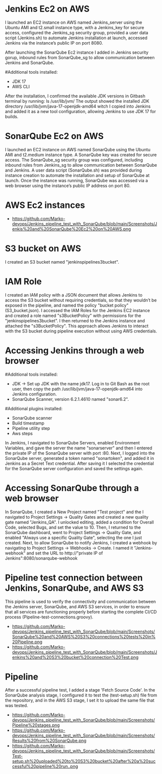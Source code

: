 # Jenkins Ec2 on AWS

I launched an EC2 instance on AWS named Jenkins_server using the Ubuntu AMI and t2.small instance type, with a Jenkins_key for secure access, configured the Jenkins_sg security group, provided a user data script (Jenkins.sh) to automate Jenkins installation at launch, accessed Jenkins via the instance’s public IP on port 8080. 

After launching the SonarQube Ec2 instance I added in Jenkins security gorup, inbound rules from SonarQube_sg to allow communication between Jenkins and SonarQube. 

#Additional tools installed:
- JDK 17
- AWS CLI

After the installation, I confirmed the available JDK versions in Gitbash terminal by running: ls /usr/lib/jvm/
The output showed the installed JDK directory /usr/lib/jvm/java-17-openjdk-amd64 witch I copied into Jenkins and added it as a new tool configuration, allowing Jenkins to use JDK 17 for builds.

# SonarQube Ec2 on AWS

I launched an EC2 instance on AWS named SonarQube using the Ubuntu AMI and t2.medium instance type. A SonarQube key was created for secure access. The SonarQube_sg security group was configured, including inbound rules from Jenkins_sg to allow communication between SonarQube and Jenkins. A user data script (SonarQube.sh) was provided during instance creation to automate the installation and setup of SonarQube at launch.
Once the instance was running, SonarQube was accessed via a web browser using the instance’s public IP address on port 80.

# AWS Ec2 instances

 - https://github.com/Marko-devops/Jenkins_pipeline_test_with_SonarQube/blob/main/Screenshots/Jenkis%20and%20SonarQube%20Ec2%20on%20AWS.png
   
# S3 bucket on AWS

I created an S3 bucket named "jenkinspipelines3bucket".

# IAM Role

I created an IAM policy with a JSON document that allows Jenkins to access the S3 bucket without requiring credentials, so that they wouldn’t be exposed in the pipeline, and named the policy "bucket policy" (S3_bucket.json).
I accessed the IAM Roles for the Jenkins EC2 instance and created a role named "s3BucketPolicy" with permissions for the "jenkinspipelines3bucket".
I then returned to the Jenkins instance and attached the "s3BucketPolicy".
This approach allows Jenkins to interact with the S3 bucket during pipeline execution without using AWS credentials.

# Accessing Jenkins through a web browser

#Additional tools installed:
 - JDK -> Set up JDK with the name jdk17. Log in to Git Bash as the root user, then copy the path /usr/lib/jvm/java-17-openjdk-amd64 into Jenkins configuration.
 - SonarQube Scanner, version 6.2.1.4610 named "sonar6.2".

#Additional plugins installed:
- SonarQube scanner
- Build timestamp
- Pipeline utility step
- Aws steps

In Jenkins, I navigated to SonarQube Servers, enabled Environment Variables, and gave the server the name "sonarserver" and then I entered the private IP of the SonarQube server with port :80.
Next, I logged into the SonarQube server, generated a token named "sonartoken", and added it in Jenkins as a Secret Text credential. After saving it I selected the credential for the SonarQube server configuration and saved the settings again.

# Accessing SonarQube through a web browser

In SonarQube, I created a New Project named "Test project" and the I navigated to Project Settings → Quality Gates and created a new quality gate named "Jenkins_QA". I unlocked editing, added a condition for Overall Code, selected Bugs, and set the value to 10.
Then, I returned to the SonarQube dashboard, went to Project Settings → Quality Gate, and enabled "Always use a specific Quality Gate", selecting the one I just created. Next, to allow SonarQube to notify Jenkins, I created a webhook by navigating to Project Settings → Webhooks → Create. I named it "Jenkins-webhook" and set the URL to http://"private IP of Jenkins":8080/sonarqube-webhook

# Pipeline test connection between Jenkins, SonarQube, and AWS S3

This pipeline is used to verify the connectivity and communication between the Jenkins server, SonarQube, and AWS S3 services, in order to ensure that all services are functioning properly before starting the complete CI/CD process (Pipeline-test-connections.groovy).

- https://github.com/Marko-devops/Jenkins_pipeline_test_with_SonarQube/blob/main/Screenshots/SonarQube%20and%20AWS%20S3%20connections%20tests%20in%20Pipeline.png
- https://github.com/Marko-devops/Jenkins_pipeline_test_with_SonarQube/blob/main/Screenshots/Jenkins%20and%20S3%20bucket%20connection%20Test.png

# Pipeline

After a successful pipeline test, I added a stage 'Fetch Source Code'.
In the SonarQube analysis stage, I configured it to test the (test-setup.sh) file from the repository, and in the AWS S3 stage, I set it to upload the same file that was tested.

- https://github.com/Marko-devops/Jenkins_pipeline_test_with_SonarQube/blob/main/Screenshots/Pipeline%20stages.png
- https://github.com/Marko-devops/Jenkins_pipeline_test_with_SonarQube/blob/main/Screenshots/Results%20from%20SonarQube.png
- https://github.com/Marko-devops/Jenkins_pipeline_test_with_SonarQube/blob/main/Screenshots/Test-setup.sh%20uploaded%20to%20S3%20bucket%20after%20a%20successful%20pipeline%20run..png

